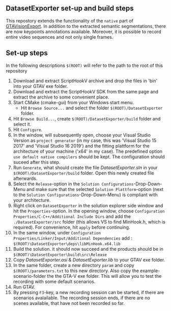 **DatasetExporter set-up and build steps**
-------------------------------------

This repostory extends the functionality of the `native` part of [GTAVisionExport](https://github.com/umautobots/GTAVisionExport/tree/master/native). In addition to the extracted semantic segmentations, there are now keypoints annotations available. Moreover, it is possible to record entire video sequences and not only single frames.

Set-up steps
-----------

In the following descriptions `$(ROOT)` will refer to the path to the root of this repository

1. Download and extract ScriptHookV archive and drop the files in 'bin' into your GTAV exe folder.
2. Download and extract the ScriptHookV SDK from the same page and extract the archive to some convenient place.
3. Start CMake (cmake-gui) from your Windows start menu.
   * Hit `Browse Source...` and select the folder `$(ROOT)/DatasetExporter` folder.
4. Hit `Browse Build...`, create `$(ROOT)/DatasetExporter/build` folder and select it.
5. Hit `Configure`.
6. In the window, will subsequently open, choose your Visual Studio Version as `project generator` (in my case, this was 'Visual Studio 15 2017' and 'Visual Studio 16 2019') and the fitting plattform for the architecture of your machine ('x64' in my case). The predefined option `use default native compilers` should be kept. The configuration should suceed after this step.
7. Run `Generate`, what should create the file _DatasetExporter.sln_ in your `$(ROOT)/DatasetExporter/build` folder. Open this newly created file afterwards.
8. Select the `Release`-option in the `Solution Configurations`-Drop-Down-Menu and make sure that the selected `Solution Plattform`-option (next to the `Solution Configurations`-Drop-Down-Menu) is compliant with your architecture.
9. Right click on `DatasetExporter` in the solution explorer side window and hit the `Properties`-option. In the opening window, choose `Configuration Properties/C-C++/Additional Include Dirs` and add the `./DatasetExporter/src` folder (this allows VS to find MinHook.h, which is required). For convenience, hit `apply` before continuing.
10. In the same window, under `Configuration Properties/Linker/Input/Additional Dependencies` add : 
`$(ROOT)\DatasetExporter\deps\libMinHook.x64.lib` 
11. Build the solution. it should now succeed and the products should be in `$(ROOT)\DatasetExporter\build\src\Release`
12. Copy _DatasetExporter.asi_ & _DatasetExporter.lib_ to your GTAV exe folder.
13. In the same folder, create a new directory `param` and copy `$(ROOT)/parameters.txt` to this new directory. Also copy the example-scenario-folder the the GTA-V exe folder. This will allow you to test the recording with some default scenarios. 
14. Run GTAV.
15. By pressing `F3`-key, a new recording session can be started, if there are scenarios avalailable. The recording session ends, if there are no scenes available, that have not been recorded so far.

